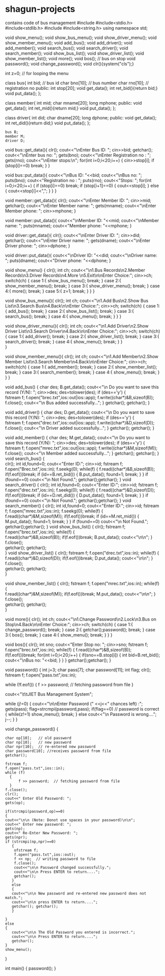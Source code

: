 # shagun-projects
contains code of bus management 
#include<iostream>
#include<stdio.h>
#include<stdlib.h>
#include<fstream>
#include<string.h>
using namespace std;

void show_menu();
void show_bus_menu();
void show_driver_menu();
void show_member_menu();
void add_bus();
void add_driver();
void add_member();
void search_bus();
void search_driver();
void search_member();
void show_bus_list();
void show_driver_list();
void show_member_list();
void more();
void bos();			// bus on stop
void password();
void change_password();
void clr(){system("cls");}


int z=0;		// for looping the menu

class bus{
int bid;		// bus id
char bno[10];		// bus number
char rno[10];		// registration no
public:
int stop[20];
void get_data();
int ret_bid(){return bid;}
void put_data();
};

class member{
int mid;
char mname[20];
long mphone;
public:
void get_data();
int ret_mid(){return mid;}
void put_data();
};

class driver{
int did;
char dname[20];
long dphone;
public:
void get_data();
int ret_did(){return did;}
void put_data();
};

	bus B;
	member M;
	driver D;

void bus::get_data(){
clr();
cout<<"\nEnter Bus ID: ";
cin>>bid;
getchar();
cout<<"\nEnter bus no: ";
gets(bno);
cout<<"\nEnter Registration no : ";
gets(rno);
cout<<"\nEnter stops:\n";
for(int i=0;i<20;i++)
{
cin>>stop[i];
if (stop[i]==0) break;
}
}

void bus::put_data(){
cout<<"\nBus ID: "<<bid;
cout<<"\nBus no: ";
puts(bno);
cout<<"Registration no : ";
puts(rno);
cout<<"Stops: ";
for(int i=0;i<20;i++)
	{
		if (stop[i]==0) break;
		if (stop[i+1]==0)
			{
				cout<<stop[i];
			}
		else
			{
				cout<<stop[i]<<",";
			}
	}
}

void member::get_data(){
clr();
cout<<"\nEnter Member ID: ";
cin>>mid;
getchar();
cout<<"\nEnter Member name: ";
gets(mname);
cout<<"\nEnter Member phone: ";
cin>>mphone;
}

void member::put_data(){
cout<<"\nMember ID: "<<mid;
cout<<"\nMember name: ";
puts(mname);
cout<<"Member phone: "<<mphone;
}

void driver::get_data(){
clr();
cout<<"\nEnter Driver ID: ";
cin>>did;
getchar();
cout<<"\nEnter Driver name: ";
gets(dname);
cout<<"\nEnter Driver phone: ";
cin>>dphone;
}

void driver::put_data(){
cout<<"\nDriver ID: "<<did;
cout<<"\nDriver name: ";
puts(dname);
cout<<"Driver phone: "<<dphone;
}


void show_menu()
{
	clr();
	int ch;
	cout<<"\n1.Bus Records\n2.Member Records\n3.Driver Records\n4.More \n5.Exit\n\nEnter Choice:";
	cin>>ch;
	switch(ch)
	{
			case 1:{
						show_bus_menu();
						break;
				}
			case 2:{
						show_member_menu();
						break;
				}
			case 3:{
						show_driver_menu();
						break;
				}
			case 4:{
						more();
						break;
				}
			case 5:{
						z=1;
						break;
				}
	}
}


void show_bus_menu(){
	clr();
	int ch;
	cout<<"\n1.Add Bus\n2.Show Bus List\n3.Search Bus\n4.Back\n\nEnter Choice:";
	cin>>ch;
	switch(ch)
	{
			case 1:{
						add_bus();
						break;
				}
			case 2:{
						show_bus_list();
						break;
				}
			case 3:{
						search_bus();
						break;
				}
			case 4:{
						show_menu();
						break;
				}
	}
}

void show_driver_menu(){
	clr();
	int ch;
	cout<<"\n1.Add Driver\n2.Show Driver List\n3.Search Driver\n4.Back\n\nEnter Choice:";
	cin>>ch;
	switch(ch)
	{
			case 1:{
						add_driver();
						break;
				}
			case 2:{
						show_driver_list();
						break;
				}
			case 3:{
						search_driver();
						break;
				}
			case 4:{
						show_menu();
						break;
				}
	}	
}

void show_member_menu(){
	clr();
	int ch;
	cout<<"\n1.Add Member\n2.Show Member List\n3.Search Member\n4.Back\n\nEnter Choice:";
	cin>>ch;
	switch(ch)
	{
			case 1:{
						add_member();
						break;
				}
			case 2:{
						show_member_list();
						break;
				}
			case 3:{
						search_member();
						break;
				}
			case 4:{
						show_menu();
						break;
				}
	}
}


void add_bus()
{
	char des;
	B.get_data();
	cout<<"\n Do you want to save this record (Y/N): ";
    cin>>des;
    des=tolower(des);
    if (des=='y')
  		{  
	       fstream f;
     	   f.open("brec.txt",ios::out|ios::app);
     	   f.write((char*)&B,sizeof(B));
     	   f.close();
     	   cout<<"\n Bus added successfully...";
		}
	getchar();
	getchar();
}

void add_driver()
{
	char des;
	D.get_data();
	cout<<"\n Do you want to save this record (Y/N): ";
        cin>>des;
        des=tolower(des);
        if (des=='y')
        {  
           fstream f;
           f.open("drec.txt",ios::out|ios::app);
           f.write((char*)&D,sizeof(D));
           f.close();
           cout<<"\n Driver added successfully...";
        }
	getchar();
	getchar();
}

void add_member()
{
	char des;
	M.get_data();
	cout<<"\n Do you want to save this record (Y/N): ";
        cin>>des;
        des=tolower(des);
        if (des=='y')
        {  
           fstream f;
           f.open("mrec.txt",ios::out|ios::app);
           f.write((char*)&M,sizeof(M));
           f.close();
           cout<<"\n Member added successfully...";
        }
	getchar();
	getchar();
}
void search_bus()
{	
	clr();
	int id,found=0;
	cout<<"Enter ID:";
	cin>>id;
	fstream f;
	f.open("Brec.txt",ios::in);
	f.seekg(0);
	while(f)
	{
		f.read((char*)&B,sizeof(B));
		if(f.eof())break;
		if (id==B.ret_bid())
		{
			B.put_data();
			found=1;
			break;
		}
	}
	if (found==0) cout<<"\n Not Found.";
	getchar();getchar();
}
void search_driver()
{
	clr();
	int id,found=0;
	cout<<"Enter ID:";
	cin>>id;
	fstream f;
	f.open("drec.txt",ios::in);
	f.seekg(0);
	while(f)
	{
		f.read((char*)&D,sizeof(D));
		if(f.eof())break;
		if (id==D.ret_did())
		{
			D.put_data();
			found=1;
			break;
		}
	}
	if (found==0) cout<<"\n Not Found.";
	getchar();getchar();
}
void search_member()
{
	clr();
	int id,found=0;
	cout<<"Enter ID:";
	cin>>id;
	fstream f;
	f.open("mrec.txt",ios::in);
	f.seekg(0);
	while(f)
	{
		f.read((char*)&M,sizeof(M));
		if(f.eof())break;
		if (id==M.ret_mid())
		{
			M.put_data();
			found=1;
			break;
		}
	}
	if (found==0) cout<<"\n Not Found.";
	getchar();getchar();
}
void show_bus_list()
{
	clr();
	fstream f;
	f.open("brec.txt",ios::in);
        while(f)
	{		
	     	f.read((char*)&B,sizeof(B));
	     	if(f.eof())break;
			B.put_data();
			cout<<"\n\n";
	}
	f.close();		
	getchar();
	getchar();	
}
void show_driver_list()
{
	clr();
	fstream f;
	f.open("drec.txt",ios::in);
        while(f)
	{		
	     	f.read((char*)&D,sizeof(D));
	     	if(f.eof())break;
			D.put_data();
			cout<<"\n\n";
	}
	f.close();	
	getchar();
	getchar();	
}

void show_member_list()
{
	clr();
	fstream f;
	f.open("mrec.txt",ios::in);
        while(f)
	{		
	     	f.read((char*)&M,sizeof(M));
	     	if(f.eof())break;
			M.put_data();
			cout<<"\n\n";
	}
	f.close();	
	getchar();
	getchar();	
}

void more(){
	clr();
	int ch;
	cout<<"\n1.Change Password\n2.Lock\n3.Bus on Stop\n4.Back\n\nEnter Choice:";
	cin>>ch;
	switch(ch)
	{
			case 1:{
						change_password();
						break;
				}
			case 2:{
					 	getchar();password();
						break;
				}
			case 3:{
						bos();
						break;
				}
			case 4:{
						show_menu();
						break;
				}
	}
}

void bos(){
	clr();
	int sno;
	cout<<"Enter Stop no: ";
	cin>>sno;
	fstream f;
	f.open("brec.txt",ios::in);
	while(f)
	{
		f.read((char*)&B,sizeof(B));
		if(f.eof())break;
		for(int i=0;i<20;i++)
		{
			if(sno==B.stop[i])
			{
				int bid=B.ret_bid();
				cout<<"\nBus no: "<<bid;
			}
		}
	}
	getchar();getchar();
}

void password()
{
  int j=3;
  char pass[7];
  char password[11];
  int flag;
  clr();
  fstream f;
  f.open("pass.txt",ios::in);
  
  while (!f.eof())
  {
 	f >> password;  // fetching password from file
  }
 
 cout<<"\t\tJIET Bus Management System";
 
  while (j!=0)
   {
      cout<<"\n\nEnter Password (" <<j<<" chances left) :";
	  gets(pass);
      flag=strcmpi(password,pass);
	  if(flag==0)       // password is correct
  		{
		  while(z!=1)
		  show_menu();
		  break;
  		}
  	  else
  	  cout<<"\n Password is wrong....";
  	  j--;
  }
}

void change_password()
{

	char op[10];   // old password
	char np[10];   // new password
	char npr[10];  // re-entered new password
	char password[10]; //receives password from file
	getchar();

	fstream f;
    f.open("pass.txt",ios::in);
    while (f)
      {
 	      f >> password;  // fetching password from file
      }
    f.close();
	clr();
	cout<<" Enter Old Password: ";
	gets(op);

	if(strcmpi(password,op)==0)
	{
	cout<<"\n\n (Note: Donot use spaces in your password)\n\n";
	cout<<" Enter new password: ";
	gets(np);
	cout<<" Re-Enter New Password: ";
	gets(npr);
	if (strcmpi(np,npr)==0)
	   {
	   	ofstream f;
	    f.open("pass.txt",ios::out);
        f << np;  // writing password to file
        f.close();
		cout<<"\n\n Password changed successfully.";
		cout<<"\n\n Press ENTER to return....";
		getchar();
	   }
	   else
	   {
	   cout<<"\n\n New password and re-entered new password does not match.";
	   cout<<"\n\n press ENTER to return....";
	   getchar(); getchar();
	   }

	}
	else
	{
	   cout<<"\n\n The Old Password you entered is incorrect.";
	   cout<<"\n\n Press ENTER to return....";
	   getchar();
	}
	show_menu();
}



int main()
{
	password();
}

